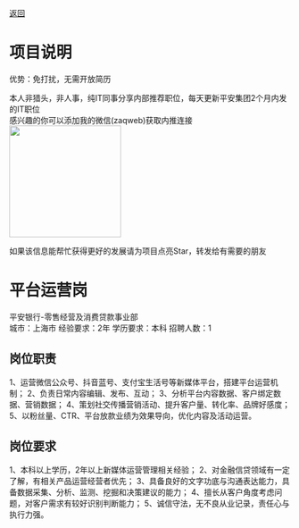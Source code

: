 [返回](../)

# 项目说明

优势：免打扰，无需开放简历

本人非猎头，非人事，纯IT同事分享内部推荐职位，每天更新平安集团2个月内发的IT职位  
感兴趣的你可以添加我的微信(zaqweb)获取内推连接  
<img src="https://github.com/zaqweb/PA-IT-JOBS/blob/master/WechatICode.jpeg"  height="200" width="200">

如果该信息能帮忙获得更好的发展请为项目点亮Star，转发给有需要的朋友

# 平台运营岗
平安银行-零售经营及消费贷款事业部  
城市：上海市 经验要求：2年 学历要求：本科  招聘人数：1

## 岗位职责
1、运营微信公众号、抖音蓝号、支付宝生活号等新媒体平台，搭建平台运营机制；
2、负责日常内容编辑、发布、互动；
3、分析平台内容数据、客户绑定数据、营销数据；
4、策划社交传播营销活动、提升客户量、转化率、品牌好感度；
5、以粉丝量、CTR、平台放款业绩为效果导向，优化内容及活动运营。

## 岗位要求
1、本科以上学历，2年以上新媒体运营管理相关经验；
2、对金融信贷领域有一定了解，有相关产品运营经营者优先；
3、具备良好的文字功底与沟通表达能力，具备数据采集、分析、监测、挖掘和决策建议的能力；
4、擅长从客户角度考虑问题，对客户需求有较好识别判断能力；
5、诚信守法，无不良从业记录，责任心与执行力强。




